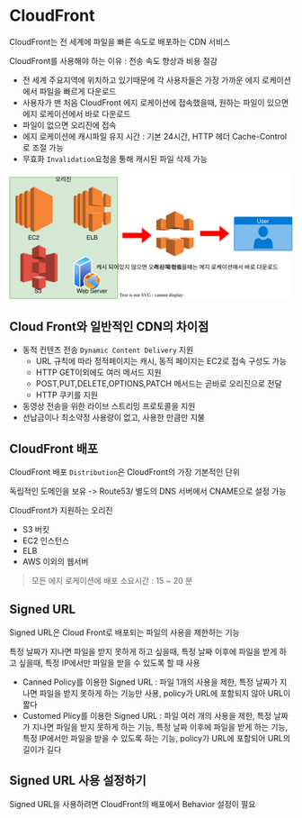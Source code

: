 # CloudFront

CloudFront는 전 세계에 파일을 빠른 속도로 배포하는 CDN 서비스

CloudFront를 사용해야 하는 이유 : 전송 속도 향상과 비용 절감

- 전 세계 주요지역에 위치하고 있기때문에 각 사용자들은 가장 가까운 에지 로케이션에서 파일을 빠르게 다운로드
- 사용자가 맨 처음 CloudFront 에지 로케이션에 접속했을때, 원하는 파일이 있으면 에지 로케이션에서 바로 다운로드
- 파일이 없으면 오리진에 접속
- 에지 로케이션에 캐시파일 유지 시간 : 기본 24시간, HTTP 헤더 Cache-Control로 조절 가능
-  무효화 `Invalidation`요청을 통해 캐시된 파일 삭제 가능

![CloudFront](../images/AWS/AWS_CDN.drawio.svg)

## Cloud Front와 일반적인 CDN의 차이점
- 동적 컨텐츠 전송 `Dynamic Content Delivery` 지원
    - URL 규칙에 따라 정적페이지는 캐시, 동적 페이지는 EC2로 접속 구성도 가능
    - HTTP GET이외에도 여러 메서드 지원
    - POST,PUT,DELETE,OPTIONS,PATCH 메서드는 곧바로 오리진으로 전달
    - HTTP 쿠키를 지원
- 동영상 전송을 위한 라이브 스트리밍 프로토콜을 지원
- 선납금이나 최소약정 사용량이 없고, 사용한 만큼만 지불

## CloudFront 배포

CloudFront 배포 `Distribution`은 CloudFront의 가장 기본적인 단위

독립적인 도메인을 보유 -> Route53/ 별도의 DNS 서버에서 CNAME으로 설정 가능

CloudFront가 지원하는 오리진
- S3 버킷
- EC2 인스턴스
- ELB
- AWS 이외의 웹서버

> 모든 에지 로케이션에 배포 소요시간 : 15 ~ 20 분

## Signed URL 
Signed URL은 Cloud Front로 배포되는 파일의 사용을 제한하는 기능

특정 날짜가 지나면 파일을 받지 못하게 하고 싶을때, 특정 날짜 이후에 파일을 받게 하고 싶을때, 특정 IP에서만 파일을 받을 수 있도록 할 때 사용

- Canned Policy를 이용한 Signed URL : 파일 1개의 사용을 제한, 특정 날짜가 지나면 파일을 받지 못하게 하는 기능만 사용, policy가 URL에 포함되지 않아 URL이 짧다
- Customed Plicy를 이용한 Signed URL :  파일 여러 개의 사용을 제한, 특정 날짜가 지나면 파일을 받지 못하게 하는 기능, 특정 날짜 이후에 파일을 받게 하는 기능, 특정 IP에서만 파일을 받을 수 있도록 하는 기능, policy가 URL에 포함되어 URL의 길이가 길다

## Signed URL 사용 설정하기
Signed URL을 사용하려면 CloudFront의 배포에서 Behavior 설정이 필요
